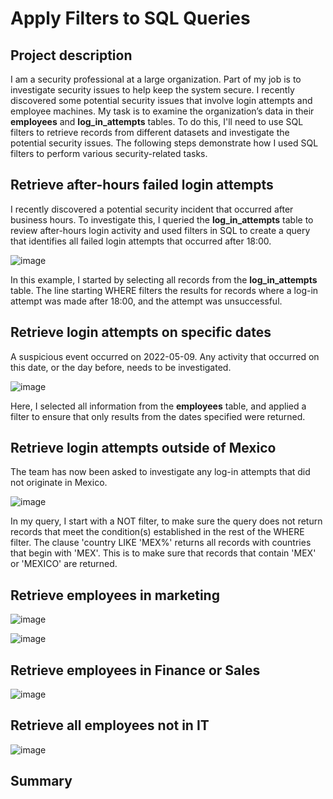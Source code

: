 # Apply Filters to SQL Queries

## Project description
I am a security professional at a large organization. Part of my job is to investigate security issues to help keep the system secure. I recently discovered some potential security issues that involve login attempts and employee machines. My task is to examine the organization’s data in their **employees** and **log_in_attempts** tables. To do this, I'll need to use SQL filters to retrieve records from different datasets and investigate the potential security issues. The following steps demonstrate how I used SQL filters to perform various security-related tasks.

## Retrieve after-hours failed login attempts
I recently discovered a potential security incident that occurred after business hours. To investigate this, I queried the **log_in_attempts** table to review after-hours login activity and used filters in SQL to create a query that identifies all failed login attempts that occurred after 18:00.

![image](https://github.com/andrewrodgers90/apply_filters_to_SQL_queries/assets/132149730/1dc23419-cd17-40db-8dbb-24f61a4153a0)

In this example, I started by selecting all records from the **log_in_attempts** table. The line starting WHERE filters the results for records where a log-in attempt was made after 18:00, and the attempt was unsuccessful.

## Retrieve login attempts on specific dates
A suspicious event occurred on 2022-05-09. Any activity that occurred on this date, or the day before, needs to be investigated.

![image](https://github.com/andrewrodgers90/apply_filters_to_SQL_queries/assets/132149730/6b42f74c-7fbb-46d0-92db-eb9a85beb0b7)

Here, I selected all information from the **employees** table, and applied a filter to ensure that only results from the dates specified were returned.

## Retrieve login attempts outside of Mexico
The team has now been asked to investigate any log-in attempts that did not originate in Mexico.

![image](https://github.com/andrewrodgers90/apply_filters_to_SQL_queries/assets/132149730/5193b176-8766-4ce6-b920-8ad6c9bb2feb)

In my query, I start with a NOT filter, to make sure the query does not return records that meet the condition(s) established in the rest of the WHERE filter. The clause 'country LIKE 'MEX%' returns all records with countries that begin with 'MEX'. This is to make sure that records that contain 'MEX' or 'MEXICO' are returned.

## Retrieve employees in marketing

![image](https://github.com/andrewrodgers90/apply_filters_to_SQL_queries/assets/132149730/06d26f93-337c-4185-b1f9-f154b65642c4)

![image](https://github.com/andrewrodgers90/apply_filters_to_SQL_queries/assets/132149730/07a2d5c7-bd5a-4a66-9290-1e25467e1278)

## Retrieve employees in Finance or Sales

![image](https://github.com/andrewrodgers90/apply_filters_to_SQL_queries/assets/132149730/dd24fbf3-5c21-45e9-a8c4-3be8a17a06d2)

## Retrieve all employees not in IT

![image](https://github.com/andrewrodgers90/apply_filters_to_SQL_queries/assets/132149730/d46f3930-3471-4f36-ac32-7b0fc0311168)

## Summary

